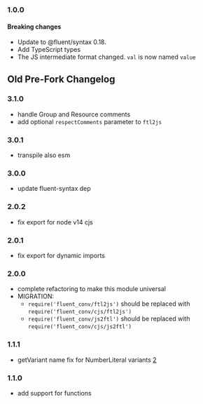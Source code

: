 ### 1.0.0

#### Breaking changes

- Update to @fluent/syntax 0.18.
- Add TypeScript types
- The JS intermediate format changed. `val` is now named `value`

## Old Pre-Fork Changelog

### 3.1.0

- handle Group and Resource comments
- add optional `respectComments` parameter to `ftl2js`

### 3.0.1

- transpile also esm

### 3.0.0

- update fluent-syntax dep

### 2.0.2

- fix export for node v14 cjs

### 2.0.1

- fix export for dynamic imports

### 2.0.0

- complete refactoring to make this module universal
- MIGRATION:
  - `require('fluent_conv/ftl2js')` should be replaced with `require('fluent_conv/cjs/ftl2js')`
  - `require('fluent_conv/js2ftl')` should be replaced with `require('fluent_conv/cjs/js2ftl')`

### 1.1.1

- getVariant name fix for NumberLiteral variants [2](https://github.com/locize/fluent_conv/pull/2)

### 1.1.0

- add support for functions
